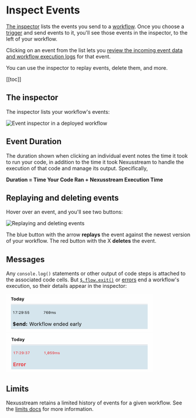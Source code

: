# Inspect Events

<VideoPlayer url="https://www.youtube.com/embed/vaOKKhBLqlE" title="Diving into the workflow inspector" />

[The inspector](#the-inspector) lists the events you send to a [workflow](/workflows/). Once you choose a [trigger](/workflows/steps/triggers/) and send events to it, you'll see those events in the inspector, to the left of your workflow. 

Clicking on an event from the list lets you [review the incoming event data and workflow execution logs](/workflows/events/#examining-event-data) for that event.

You can use the inspector to replay events, delete them, and more.

[[toc]]

## The inspector

The inspector lists your workflow's events:

![Event inspector in a deployed workflow](https://res.cloudinary.com/nexusstreamin/image/upload/v1648759565/docs/components/CleanShot_2022-03-31_at_16.45.52_vwwhaj.png)

## Event Duration

The duration shown when clicking an individual event notes the time it took to run your code, in addition to the time it took Nexusstream to handle the execution of that code and manage its output. Specifically,

**Duration = Time Your Code Ran + Nexusstream Execution Time**

## Replaying and deleting events

Hover over an event, and you'll see two buttons:

![Replaying and deleting events](https://res.cloudinary.com/nexusstreamin/image/upload/v1648759778/docs/components/CleanShot_2022-03-31_at_16.49.24_ska5vo.gif)

The blue button with the arrow **replays** the event against the newest version of your workflow. The red button with the X **deletes** the event.

## Messages

Any `console.log()` statements or other output of code steps is attached to the associated code cells. But [`$.flow.exit()`](/code/nodejs/#ending-a-workflow-early) or [errors](/code/nodejs/#errors) end a workflow's execution, so their details appear in the inspector:

<div>
<img width="400px" alt="$.flow.exit message" src="./images/dollar-end.png">
</div>

<div>
<img width="400px" alt="Exception message" src="./images/exception.png">
</div>

## Limits

Nexusstream retains a limited history of events for a given workflow. See the [limits docs](/limits/#event-execution-history) for more information.

<Footer />
